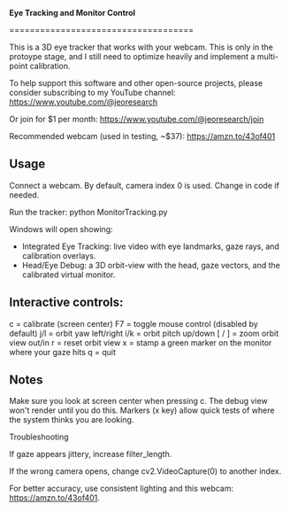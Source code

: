 **Eye Tracking and Monitor Control**

====================================

This is a 3D eye tracker that works with your webcam. This is only in the protoype stage, and I still need to optimize heavily and implement a multi-point calibration. 

To help support this software and other open-source projects, please consider subscribing to my YouTube channel:
https://www.youtube.com/@jeoresearch

Or join for $1 per month:
https://www.youtube.com/@jeoresearch/join

Recommended webcam (used in testing, ~$37):
https://amzn.to/43of401


Usage
-----

Connect a webcam. By default, camera index 0 is used. Change in code if needed.

Run the tracker:
python MonitorTracking.py

Windows will open showing:
- Integrated Eye Tracking: live video with eye landmarks, gaze rays, and calibration overlays.
- Head/Eye Debug: a 3D orbit-view with the head, gaze vectors, and the calibrated virtual monitor.


Interactive controls:
-----
c = calibrate (screen center)
F7 = toggle mouse control (disabled by default)
j/l = orbit yaw left/right
i/k = orbit pitch up/down
[ / ] = zoom orbit view out/in
r = reset orbit view
x = stamp a green marker on the monitor where your gaze hits
q = quit

Notes
-----
Make sure you look at screen center when pressing c. The debug view won't render until you do this. 
Markers (x key) allow quick tests of where the system thinks you are looking.

Troubleshooting

If gaze appears jittery, increase filter_length.

If the wrong camera opens, change cv2.VideoCapture(0) to another index.

For better accuracy, use consistent lighting and this webcam: https://amzn.to/43of401.
